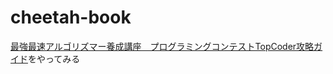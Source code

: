 # cheetah-book
[最強最速アルゴリズマー養成講座　プログラミングコンテストTopCoder攻略ガイド](https://www.amazon.co.jp/dp/B00E4FW2TE/ref=dp-kindle-redirect?_encoding=UTF8&btkr=1)をやってみる
